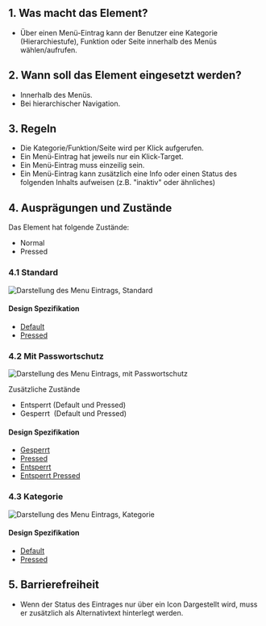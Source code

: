 ## 1. Was macht das Element?
*   Über einen Menü-Eintrag kann der Benutzer eine Kategorie (Hierarchiestufe), Funktion oder Seite innerhalb des Menüs wählen/aufrufen.

## 2. Wann soll das Element eingesetzt werden?
*   Innerhalb des Menüs.
*   Bei hierarchischer Navigation.

## 3. Regeln
*   Die Kategorie/Funktion/Seite wird per Klick aufgerufen.
*   Ein Menü-Eintrag hat jeweils nur ein Klick-Target.
*   Ein Menü-Eintrag muss einzeilig sein.
*   Ein Menü-Eintrag kann zusätzlich eine Info oder einen Status des folgenden Inhalts aufweisen (z.B. "inaktiv" oder ähnliches)

## 4. Ausprägungen und Zustände
Das Element hat folgende Zustände:
*   Normal
*   Pressed

### 4.1 Standard
![Darstellung des Menu Eintrags, Standard](https://raw.githubusercontent.com/sbb-design-systems/sbb-design-system/master/mobile/elements/menu-item/images/ME18_Standard.png 'class: image')

#### Design Spezifikation
*   [Default](https://sbb.invisionapp.com/d/main#/console/14051805/313167006/inspect)
*   [Pressed](https://sbb.invisionapp.com/d/main#/console/14051805/313167007/inspect)

### 4.2 Mit Passwortschutz
![Darstellung des Menu Eintrags, mit Passwortschutz](https://raw.githubusercontent.com/sbb-design-systems/sbb-design-system/master/mobile/elements/menu-item/images/ME18_Passwortschutz.png 'class: image')


Zusätzliche Zustände
*   Entsperrt (Default und Pressed)
*   Gesperrt  (Default und Pressed)

#### Design Spezifikation
*   [Gesperrt](https://sbb.invisionapp.com/d/main#/console/14051805/313167002/inspect)
*   [Pressed](https://sbb.invisionapp.com/d/main#/console/14051805/313167005/inspect)
*   [Entsperrt](https://sbb.invisionapp.com/d/main#/console/14051805/313167003/inspect)
*   [Entsperrt Pressed](https://sbb.invisionapp.com/d/main#/console/14051805/313167004/inspect)

### 4.3 Kategorie
![Darstellung des Menu Eintrags, Kategorie](https://raw.githubusercontent.com/sbb-design-systems/sbb-design-system/master/mobile/elements/menu-item/images/ME18_Kategorie.png 'class: image')

#### Design Spezifikation
*   [Default](https://sbb.invisionapp.com/d/main#/console/14051805/313167000/inspect)
*   [Pressed](https://sbb.invisionapp.com/d/main#/console/14051805/313167001/inspect)

## 5. Barrierefreiheit
* Wenn der Status des Eintrages nur über ein Icon Dargestellt wird, muss er zusätzlich als Alternativtext hinterlegt werden.